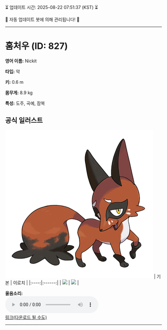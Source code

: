 
⏳ 업데이트 시간: 2025-08-22 07:51:37 (KST) ⏳

🤖 자동 업데이트 봇에 의해 관리됩니다! 🤖

---

# 훔처우 (ID: 827)
**영어 이름:** Nickit

**타입:** 악

**키:** 0.6 m

**몸무게:** 8.9 kg

**특성:** 도주, 곡예, 잠복

## 공식 일러스트
![](https://raw.githubusercontent.com/PokeAPI/sprites/master/sprites/pokemon/other/official-artwork/827.png)
| 기본 | 이로치 |
|:----:|:------:|
| <img src="http://play.pokemonshowdown.com/sprites/ani/nickit.gif" width="200"> | <img src="http://play.pokemonshowdown.com/sprites/ani-shiny/nickit.gif" width="200"> |

**울음소리:**<br><audio controls src="https://raw.githubusercontent.com/PokeAPI/cries/main/cries/pokemon/latest/827.ogg"></audio><br> [링크(다운로드 될 수도)](https://raw.githubusercontent.com/PokeAPI/cries/main/cries/pokemon/latest/827.ogg)


---

